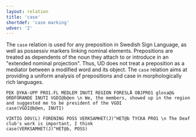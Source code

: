 ```yaml
---
layout: relation
title: 'case'
shortdef: 'case marking'
udver: '2'
---
```


The `case` relation is used for any preposition in Swedish Sign Language, as well as possessiv markers linking nominal elements. Prepositions are treated as dependents of the noun they attach to or introduce in an "extended nominal projection". Thus, UD does not treat a preposition as a mediator between a modified word and its object. The `case` relation aims at providing a uniform analysis of prepositions and case in morphologically rich languages. 

~~~ sdparse
PEK DYKA-UPP PRO1.FL MEDLEM INUTI REGION FÖRESLÅ OBJPRO1 glosa@& ORDFÖRANDE INUTI VGDI@b@en \n We, the members, showed up in the region and suggested me to be president of the VGDI
case(VGDI@b@en, INUTI)
~~~
~~~ sdparse
VIKTIG DÖV(L) FÖRENING POSS VERKSAMHET(J)^HET@b TYCKA PRO1 \n The Deaf club's work is important, I think
case(VERKSAMHET(J)^HET@b, POSS)
~~~
<!-- Interlanguage links updated Ne 5. května 2024, 18:20:48 CEST -->
